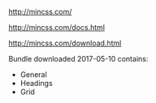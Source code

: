 http://mincss.com/

http://mincss.com/docs.html

http://mincss.com/download.html

Bundle downloaded 2017-05-10 contains:
* General
* Headings
* Grid
